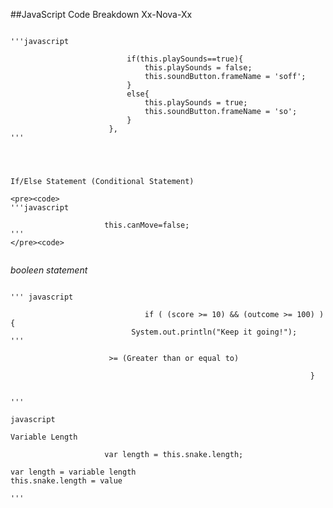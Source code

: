##JavaScript Code Breakdown Xx-Nova-Xx

<pre><code>
'''javascript

                          if(this.playSounds==true){
                              this.playSounds = false;
                              this.soundButton.frameName = 'soff';
                          }
                          else{
                              this.playSounds = true;
                              this.soundButton.frameName = 'so';
                          }
                      },
'''
</pre></code>

~~~



If/Else Statement (Conditional Statement)

<pre><code>
'''javascript

                     this.canMove=false;
'''
</pre><code>
    
~~~


*booleen statement*

<pre><code>
''' javascript
                             
                              if ( (score >= 10) && (outcome >= 100) ) {
                           System.out.println("Keep it going!");
'''
</pre></code>
                          >= (Greater than or equal to)
  
                                                                       } 


~~~

'''

javascript

Variable Length 

                     var length = this.snake.length;
                     
var length = variable length
this.snake.length = value

'''

~~~
                     
